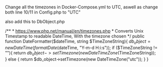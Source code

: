 

Change all the timezones in Docker-Compose.yml to UTC, aswell as change both line 10/11 in Config.php to "UTC"

also add this to DbObject.php

   /**
     * https://www.php.net/manual/en/timezones.php
     * Converts Unix Timestamp to readable DateTime, With the timezone chosen
     */
    public function DateFormatter($dateTime, string $TimeZoneString){
        $db_object = new DateTime(formatDate($dateTime, "Y-m-d H:i:s"));
        if ($TimeZoneString != ""){
            return $db_object->setTimezone(new DateTimeZone($TimeZoneString));
        } else
        {
            return $db_object->setTimezone(new DateTimeZone("utc"));
        }
    }


